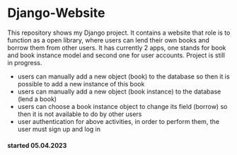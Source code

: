 # Django-Website
This repository shows my Django project. It contains a website that role is to function as a open library, where users can lend their own books and borrow them from other users. It has currently 2 apps, one stands for book and book instance model and second one for user accounts. Project is still in progress.

- users can manually add a new object (book) to the database so then it is possible to add a new instance of this book
- users can manually add a new object (book instance) to the database (lend a book)
- users can choose a book instance object to change its field (borrow) so then it is not available to do by other users
- user authentication for above activities, in order to perform them, the user must sign up and log in

#### started 05.04.2023
